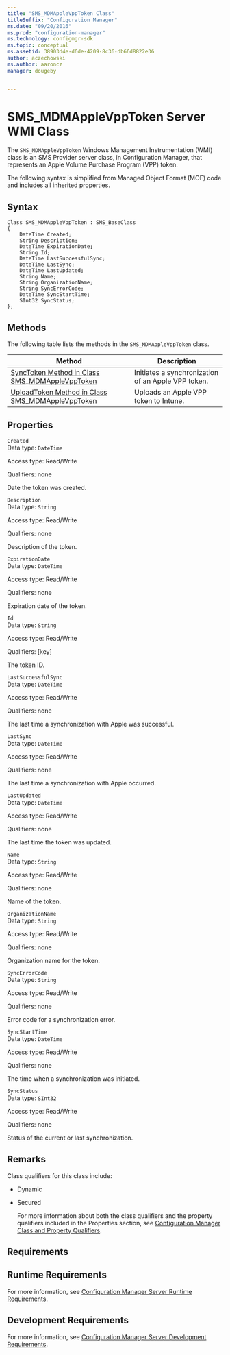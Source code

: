 ```yaml
---
title: "SMS_MDMAppleVppToken Class"
titleSuffix: "Configuration Manager"
ms.date: "09/20/2016"
ms.prod: "configuration-manager"
ms.technology: configmgr-sdk
ms.topic: conceptual
ms.assetid: 38903d4e-d6de-4209-8c36-db66d8822e36
author: aczechowski
ms.author: aaroncz
manager: dougeby


---
```

# SMS_MDMAppleVppToken Server WMI Class
The `SMS_MDMAppleVppToken` Windows Management Instrumentation (WMI) class is an SMS Provider server class, in Configuration Manager, that represents an Apple Volume Purchase Program (VPP) token.  

 The following syntax is simplified from Managed Object Format (MOF) code and includes all inherited properties.  

## Syntax  

```  
Class SMS_MDMAppleVppToken : SMS_BaseClass  
{  
    DateTime Created;  
    String Description;  
    DateTime ExpirationDate;  
    String Id;  
    DateTime LastSuccessfulSync;  
    DateTime LastSync;  
    DateTime LastUpdated;  
    String Name;  
    String OrganizationName;  
    String SyncErrorCode;  
    DateTime SyncStartTime;  
    SInt32 SyncStatus;  
};  

```  

## Methods  
 The following table lists the methods in the `SMS_MDMAppleVppToken` class.  

|Method|Description|  
|------------|-----------------|  
|[SyncToken Method in Class SMS_MDMAppleVppToken](../../../develop/reference/mdm/synctoken-method-in-class-sms_mdmapplevpptoken.md)|Initiates a synchronization of an Apple VPP token.|  
|[UploadToken Method in Class SMS_MDMAppleVppToken](../../../develop/reference/mdm/uploadtoken-method-in-class-sms_mdmapplevpptoken.md)|Uploads an Apple VPP token to Intune.|  

## Properties  
 `Created`  
 Data type: `DateTime`  

 Access type: Read/Write  

 Qualifiers: none  

 Date the token was created.  

 `Description`  
 Data type: `String`  

 Access type: Read/Write  

 Qualifiers: none  

 Description of the token.  

 `ExpirationDate`  
 Data type: `DateTime`  

 Access type: Read/Write  

 Qualifiers: none  

 Expiration date of the token.  

 `Id`  
 Data type: `String`  

 Access type: Read/Write  

 Qualifiers: [key]  

 The token ID.  

 `LastSuccessfulSync`  
 Data type: `DateTime`  

 Access type: Read/Write  

 Qualifiers: none  

 The last time a synchronization with Apple was successful.  

 `LastSync`  
 Data type: `DateTime`  

 Access type: Read/Write  

 Qualifiers: none  

 The last time a synchronization with Apple occurred.  

 `LastUpdated`  
 Data type: `DateTime`  

 Access type: Read/Write  

 Qualifiers: none  

 The last time the token was updated.  

 `Name`  
 Data type: `String`  

 Access type: Read/Write  

 Qualifiers: none  

 Name of the token.  

 `OrganizationName`  
 Data type: `String`  

 Access type: Read/Write  

 Qualifiers: none  

 Organization name for the token.  

 `SyncErrorCode`  
 Data type: `String`  

 Access type: Read/Write  

 Qualifiers: none  

 Error code for a synchronization error.  

 `SyncStartTime`  
 Data type: `DateTime`  

 Access type: Read/Write  

 Qualifiers: none  

 The time when a synchronization was initiated.  

 `SyncStatus`  
 Data type: `SInt32`  

 Access type: Read/Write  

 Qualifiers: none  

 Status of the current or last synchronization.  

## Remarks  
 Class qualifiers for this class include:  

- Dynamic  

- Secured  

  For more information about both the class qualifiers and the property qualifiers included in the Properties section, see [Configuration Manager Class and Property Qualifiers](../../../develop/reference/misc/class-and-property-qualifiers.md).  

## Requirements  

## Runtime Requirements  
 For more information, see [Configuration Manager Server Runtime Requirements](../../../develop/core/reqs/server-runtime-requirements.md).  

## Development Requirements  
 For more information, see [Configuration Manager Server Development Requirements](../../../develop/core/reqs/server-development-requirements.md).  
